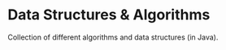 Data Structures & Algorithms
==============================

Collection of different algorithms and data structures (in Java).
